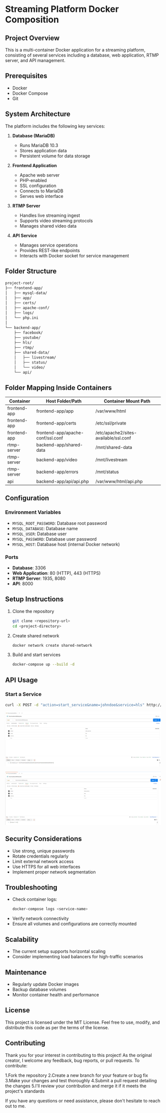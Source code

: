 # Streaming Platform Docker Composition

## Project Overview

This is a multi-container Docker application for a streaming platform, consisting of several services including a database, web application, RTMP server, and API management.

## Prerequisites

- Docker
- Docker Compose
- Git

## System Architecture

The platform includes the following key services:

1. **Database (MariaDB)**
   - Runs MariaDB 10.3
   - Stores application data
   - Persistent volume for data storage

2. **Frontend Application**
   - Apache web server
   - PHP-enabled
   - SSL configuration
   - Connects to MariaDB
   - Serves web interface

3. **RTMP Server**
   - Handles live streaming ingest
   - Supports video streaming protocols
   - Manages shared video data

4. **API Service**
   - Manages service operations
   - Provides REST-like endpoints
   - Interacts with Docker socket for service management

## Folder Structure

```
project-root/
├── frontend-app/
│   ├── mysql-data/
│   ├── app/
│   ├── certs/
│   ├── apache-conf/
│   ├── logs/
│   └── php.ini
│
└── backend-app/
    ├── facebook/
    ├── youtube/
    ├── hls/
    ├── rtmp/
    ├── shared-data/
    │   ├── livestream/
    │   ├── status/
    │   └── video/
    └── api/
```

## Folder Mapping Inside Containers

| Container      | Host Folder/Path          | Container Mount Path |
|----------------|---------------------------|----------------------|
| frontend-app   | frontend-app/app          | /var/www/html        |
| frontend-app   | frontend-app/certs        | /etc/ssl/private     |
| frontend-app   | frontend-app/apache-conf/ssl.conf | /etc/apache2/sites-available/ssl.conf |
| rtmp-server    | backend-app/shared-data   | /mnt/shared-data     |
| rtmp-server    | backend-app/video         | /mnt/livestream      |
| rtmp-server    | backend-app/errors        | /mnt/status          |
| api            | backend-app/api/api.php   | /var/www/html/api.php|

## Configuration

### Environment Variables

- `MYSQL_ROOT_PASSWORD`: Database root password
- `MYSQL_DATABASE`: Database name
- `MYSQL_USER`: Database user
- `MYSQL_PASSWORD`: Database user password
- `MYSQL_HOST`: Database host (internal Docker network)

### Ports

- **Database**: 3306
- **Web Application**: 80 (HTTP), 443 (HTTPS)
- **RTMP Server**: 1935, 8080
- **API**: 8000

## Setup Instructions

1. Clone the repository
   ```bash
   git clone <repository-url>
   cd <project-directory>
   ```

2. Create shared network
   ```bash
   docker network create shared-network
   ```

3. Build and start services
   ```bash
   docker-compose up --build -d
   ```

## API Usage

### Start a Service

```bash
curl -X POST -d "action=start_service&name=johndoe&service=hls" http://api:8000/api.php
```

![API Postman star](frontend-app/images/api_start.png)

![API Postman stop](frontend-app/images/api_stop.png)

## Security Considerations

- Use strong, unique passwords
- Rotate credentials regularly
- Limit external network access
- Use HTTPS for all web interfaces
- Implement proper network segmentation

## Troubleshooting

- Check container logs: 
  ```bash
  docker-compose logs <service-name>
  ```
- Verify network connectivity
- Ensure all volumes and configurations are correctly mounted

## Scalability

- The current setup supports horizontal scaling
- Consider implementing load balancers for high-traffic scenarios

## Maintenance

- Regularly update Docker images
- Backup database volumes
- Monitor container health and performance

## License

This project is licensed under the MIT License. Feel free to use, modify, and distribute this code as per the terms of the license.

## Contributing

Thank you for your interest in contributing to this project! As the original creator, I welcome any feedback, bug reports, or pull requests.
To contribute:

1.Fork the repository
2.Create a new branch for your feature or bug fix
3.Make your changes and test thoroughly
4.Submit a pull request detailing the changes
5.I'll review your contribution and merge it if it meets the project's standards

If you have any questions or need assistance, please don't hesitate to reach out to me.

